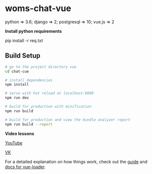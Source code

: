 # woms-chat-vue
python => 3.6; django => 2; postgresql => 10; vue.js => 2

**Install python requirements**

pip install -r req.txt

## Build Setup

``` bash
# go to the project directory vue
cd chat-cue

# install dependencies
npm install

# serve with hot reload at localhost:8080
npm run dev

# build for production with minification
npm run build

# build for production and view the bundle analyzer report
npm run build --report
```

**Video lessons**

[YouTube](https://www.youtube.com/watch?v=kiKqDcNtkZ0&list=PLF-NY6ldwAWqP9PqPU3LA7mX2KJVyLhC_)

[VK](https://vk.com/djangochannel)

For a detailed explanation on how things work, check out the [guide](http://vuejs-templates.github.io/webpack/) and [docs for vue-loader](http://vuejs.github.io/vue-loader).